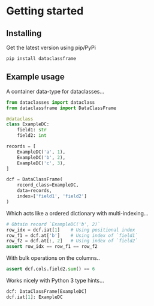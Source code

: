 # Getting started

## Installing

Get the latest version using pip/PyPi

```shell
pip install dataclassframe
```

## Example usage

A container data-type for dataclasses...
```python
from dataclasses import dataclass
from dataclassframe import DataClassFrame

@dataclass
class ExampleDC:
    field1: str
    field2: int

records = [
    ExampleDC('a', 1),
    ExampleDC('b', 2),
    ExampleDC('c', 3),
]

dcf = DataClassFrame(
    record_class=ExampleDC,
    data=records,
    index=['field1', 'field2']
)
```

Which acts like a ordered dictionary with multi-indexing...
```python
# Obtain record `ExampleDC('b', 2)`
row_idx = dcf.iat[1]    # Using positional index
row_f1 = dcf.at['b']    # Using index of `field1`
row_f2 = dcf.at[:, 2]   # Using index of `field2`
assert row_idx == row_f1 == row_f2
```

With bulk operations on the columns..
```python
assert dcf.cols.field2.sum() == 6
```

Works nicely with Python 3 type hints...
```python
dcf: DataClassFrame[ExampleDC]
dcf.iat[1]: ExampleDC
```
